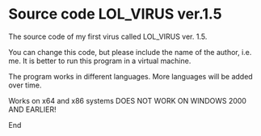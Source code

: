 # Source code LOL_VIRUS ver.1.5

The source code of my first virus called LOL_VIRUS ver. 1.5.

You can change this code, but please include the name of the author, i.e. me.
It is better to run this program in a virtual machine.

The program works in different languages. More
languages will be added over time.

Works on x64 and x86 systems
DOES NOT WORK ON WINDOWS 2000 AND EARLIER!

End
